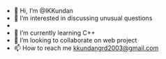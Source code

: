 - 👋 Hi, I’m @IKKundan
- 👀 I’m interested in discussing unusual questions 
- 
- 🌱 I’m currently learning C++ 
- 💞️ I’m looking to collaborate on web project
- 📫 How to reach me kkundangrd2003@gmail.com 

<!---
IKKundan/IKKundan is a ✨ special ✨ repository because its `README.md` (this file) appears on your GitHub profile.
You can click the Preview link to take a look at your changes.
--->
